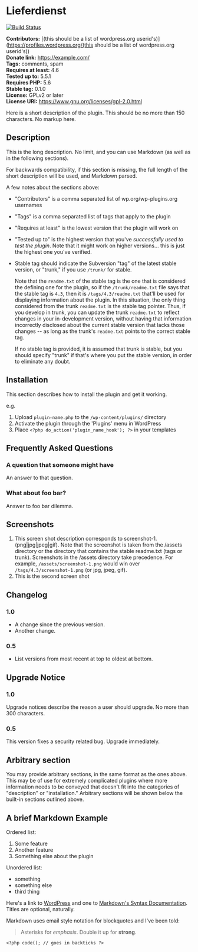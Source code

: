 # Lieferdienst #
[![Build Status](https://api.travis-ci.org/jbeichter/lieferdienst.svg)](https://travis-ci.org/jbeichter/lieferdienst)

**Contributors:** [(this should be a list of wordpress.org userid's)](https://profiles.wordpress.org/(this should be a list of wordpress.org userid's))  
**Donate link:** https://example.com/  
**Tags:** comments, spam  
**Requires at least:** 4.6  
**Tested up to:** 5.5.1  
**Requires PHP:** 5.6  
**Stable tag:** 0.1.0  
**License:** GPLv2 or later  
**License URI:** https://www.gnu.org/licenses/gpl-2.0.html  

Here is a short description of the plugin.  This should be no more than 150 characters.  No markup here.

## Description ##

This is the long description.  No limit, and you can use Markdown (as well as in the following sections).

For backwards compatibility, if this section is missing, the full length of the short description will be used, and
Markdown parsed.

A few notes about the sections above:

*   "Contributors" is a comma separated list of wp.org/wp-plugins.org usernames
*   "Tags" is a comma separated list of tags that apply to the plugin
*   "Requires at least" is the lowest version that the plugin will work on
*   "Tested up to" is the highest version that you've *successfully used to test the plugin*. Note that it might work on
higher versions... this is just the highest one you've verified.
*   Stable tag should indicate the Subversion "tag" of the latest stable version, or "trunk," if you use `/trunk/` for
stable.

    Note that the `readme.txt` of the stable tag is the one that is considered the defining one for the plugin, so
if the `/trunk/readme.txt` file says that the stable tag is `4.3`, then it is `/tags/4.3/readme.txt` that'll be used
for displaying information about the plugin.  In this situation, the only thing considered from the trunk `readme.txt`
is the stable tag pointer.  Thus, if you develop in trunk, you can update the trunk `readme.txt` to reflect changes in
your in-development version, without having that information incorrectly disclosed about the current stable version
that lacks those changes -- as long as the trunk's `readme.txt` points to the correct stable tag.

    If no stable tag is provided, it is assumed that trunk is stable, but you should specify "trunk" if that's where
you put the stable version, in order to eliminate any doubt.

## Installation ##

This section describes how to install the plugin and get it working.

e.g.

1. Upload `plugin-name.php` to the `/wp-content/plugins/` directory
1. Activate the plugin through the 'Plugins' menu in WordPress
1. Place `<?php do_action('plugin_name_hook'); ?>` in your templates

## Frequently Asked Questions ##

### A question that someone might have ###

An answer to that question.

### What about foo bar? ###

Answer to foo bar dilemma.

## Screenshots ##

1. This screen shot description corresponds to screenshot-1.(png|jpg|jpeg|gif). Note that the screenshot is taken from
the /assets directory or the directory that contains the stable readme.txt (tags or trunk). Screenshots in the /assets
directory take precedence. For example, `/assets/screenshot-1.png` would win over `/tags/4.3/screenshot-1.png`
(or jpg, jpeg, gif).
2. This is the second screen shot

## Changelog ##

### 1.0 ###
* A change since the previous version.
* Another change.

### 0.5 ###
* List versions from most recent at top to oldest at bottom.

## Upgrade Notice ##

### 1.0 ###
Upgrade notices describe the reason a user should upgrade.  No more than 300 characters.

### 0.5 ###
This version fixes a security related bug.  Upgrade immediately.

## Arbitrary section ##

You may provide arbitrary sections, in the same format as the ones above.  This may be of use for extremely complicated
plugins where more information needs to be conveyed that doesn't fit into the categories of "description" or
"installation."  Arbitrary sections will be shown below the built-in sections outlined above.

## A brief Markdown Example ##

Ordered list:

1. Some feature
1. Another feature
1. Something else about the plugin

Unordered list:

* something
* something else
* third thing

Here's a link to [WordPress](https://wordpress.org/ "Your favorite software") and one to [Markdown's Syntax Documentation][markdown syntax].
Titles are optional, naturally.

[markdown syntax]: https://daringfireball.net/projects/markdown/syntax
            "Markdown is what the parser uses to process much of the readme file"

Markdown uses email style notation for blockquotes and I've been told:
> Asterisks for *emphasis*. Double it up  for **strong**.

`<?php code(); // goes in backticks ?>`

